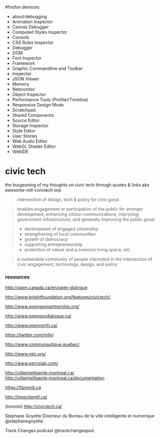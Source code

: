 #firefox devtools

- about:debugging
- Animation Inspector
- Canvas Debugger
- Computed Styles Inspector
- Console
- CSS Rules Inspector
- Debugger
- DOM
- Font Inspector
- Framework
- Graphic Commandline and Toolbar
- Inspector
- JSON Viewer
- Memory
- Netmonitor
- Object Inspector
- Performance Tools (Profiler/Timeline)
- Responsive Design Mode
- Scratchpad
- Shared Components
- Source Editor
- Storage Inspector
- Style Editor
- User Stories
- Web Audio Editor
- WebGL Shader Editor
- WebIDE 


# civic tech

the burgeoning of my thoughts on civic tech through quotes & links
aka awesome-mtl-civictech wip

> intersection of design, tech & policy for civic good

> enables engagement or participation of the public for 
stronger development, 
enhancing citizen communications,
improving government infrastructure, 
and generally improving the public good.

> - development of engaged citizenship 
> - strengthening of local communities
> - growth of democracy
> - supporting entrepreneurship
> - protection of nature and a common living space, etc.

> a sustainable community of people interested in the intersection of 
civic engagement, technology, design, and policy


### resources

http://open.canada.ca/en/open-dialogue

http://www.knightfoundation.org/features/civictech/

http://www.opengovpartnership.org/

http://www.opengovdialogue.ca/

http://www.opennorth.ca/

https://twitter.com/mtlvi

http://www.communautique.quebec/

http://www.rqis.org/

http://www.percolab.com/

http://villeintelligente.montreal.ca/
http://villeintelligente.montreal.ca/documentation

https://fairemtl.ca

http://innocitemtl.ca/

(toronto)
http://civictech.ca/

Stephane Goyette
Directeur du Bureau de la ville intelligente et numerique
@stephanegoyette

Track Changes podcast
@trackchangespod
